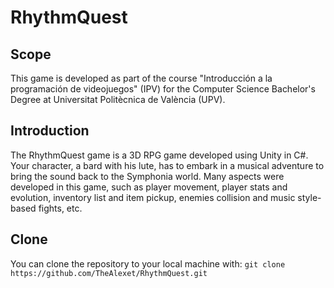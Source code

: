 # RhythmQuest

## Scope
This game is developed as part of the course "Introducción a la programación de videojuegos" (IPV) for the Computer Science Bachelor's Degree at Universitat Politècnica de València (UPV).

## Introduction
The RhythmQuest game is a 3D RPG game developed using Unity in C#. Your character, a bard with his lute, has to embark in a musical adventure to bring the sound back to the Symphonia world. Many aspects were developed in this game, such as player movement, player stats and evolution, inventory list and item pickup, enemies collision and music style-based fights, etc.

## Clone
You can clone the repository to your local machine with:
    ```
    git clone https://github.com/TheAlexet/RhythmQuest.git
    ```
